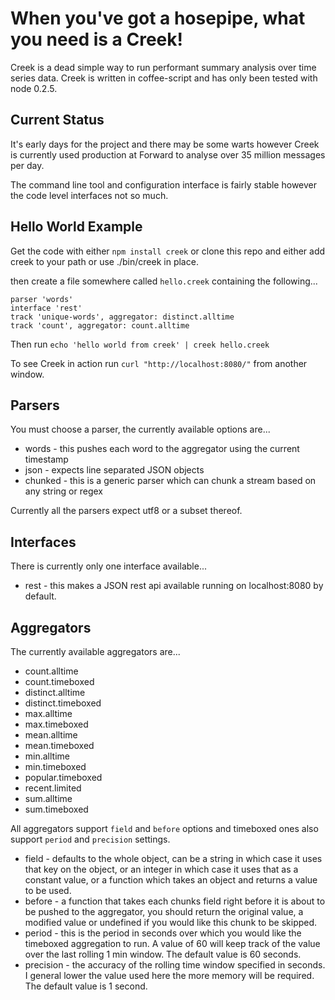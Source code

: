 When you've got a hosepipe, what you need is a Creek!
=====================================================
Creek is a dead simple way to run performant summary analysis over time series data. Creek is written in coffee-script and has only been tested with node 0.2.5.

Current Status
--------------
It's early days for the project and there may be some warts however Creek is currently used production at Forward to analyse over 35 million messages per day.

The command line tool and configuration interface is fairly stable however the code level interfaces not so much.

Hello World Example
-------------------

Get the code with either `npm install creek` or clone this repo and either add creek to your path or use ./bin/creek in place.

then create a file somewhere called `hello.creek` containing the following...

    parser 'words'
    interface 'rest'
    track 'unique-words', aggregator: distinct.alltime
    track 'count', aggregator: count.alltime

Then run `echo 'hello world from creek' | creek hello.creek` 

To see Creek in action run `curl "http://localhost:8080/"` from another window.

Parsers
-------
You must choose a parser, the currently available options are...

* words - this pushes each word to the aggregator using the current timestamp
* json - expects line separated JSON objects
* chunked - this is a generic parser which can chunk a stream based on any string or regex

Currently all the parsers expect utf8 or a subset thereof.

Interfaces
----------
There is currently only one interface available...

* rest - this makes a JSON rest api available running on localhost:8080 by default.

Aggregators
-----------
The currently available aggregators are...

* count.alltime
* count.timeboxed
* distinct.alltime
* distinct.timeboxed
* max.alltime
* max.timeboxed
* mean.alltime
* mean.timeboxed
* min.alltime
* min.timeboxed
* popular.timeboxed
* recent.limited
* sum.alltime
* sum.timeboxed

All aggregators support `field` and `before` options and timeboxed ones also support `period` and `precision` settings. 

* field - defaults to the whole object, can be a string in which case it uses that key on the object, or an integer in which case it uses that as a constant value, or a function which takes an object and returns a value to be used.
* before - a function that takes each chunks field right before it is about to be pushed to the aggregator, you should return the original value, a modified value or undefined if you would like this chunk to be skipped.
* period - this is the period in seconds over which you would like the timeboxed aggregation to run. A value of 60 will keep track of the value over the last rolling 1 min window. The default value is 60 seconds.
* precision - the accuracy of the rolling time window specified in seconds. I general lower the value used here the more memory will be required. The default value is 1 second. 